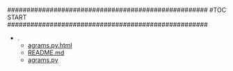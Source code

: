 



####################################################
#TOC START
####################################################
* .
    * [agrams.py.html](.\agrams.py.html)
    * [README.md](.\README.md)
    * [agrams.py](.\agrams.py)
